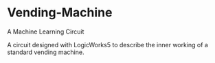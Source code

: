 # Vending-Machine
A Machine Learning Circuit

A circuit designed with LogicWorks5 to describe the inner working of a standard vending machine.
